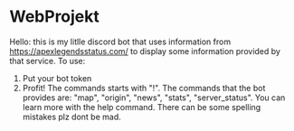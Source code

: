 # WebProjekt
Hello: this is my litlle discord bot that uses information from https://apexlegendsstatus.com/ to display some information provided by that service.
To use:
1. Put your bot token
2. Profit!
The commands starts with "!". The commands that the bot provides are: "map", "origin", "news", "stats", "server_status". You can learn more with the help command.
There can be some spelling mistakes plz dont be mad.
